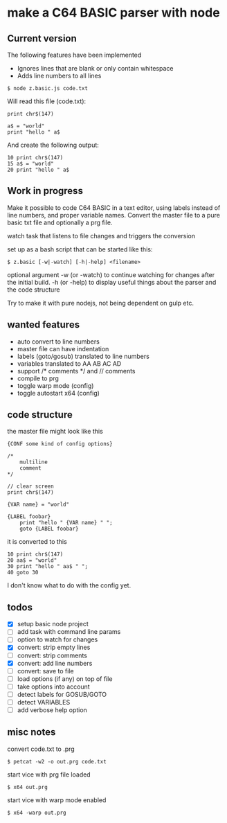 # make a C64 BASIC parser with node

## Current version

The following features have been implemented
- Ignores lines that are blank or only contain whitespace
- Adds line numbers to all lines


```
$ node z.basic.js code.txt
```

Will read this file (code.txt):
```
print chr$(147)

a$ = "world"
print "hello " a$
```

And create the following output:
```
10 print chr$(147)
15 a$ = "world"
20 print "hello " a$
```


## Work in progress

Make it possible to code C64 BASIC in a text editor, using labels instead of
line numbers, and proper variable names. Convert the master file to a pure
basic txt file and optionally a prg file.

watch task that listens to file changes and triggers the conversion

set up as a bash script that can be started like this:  
```
$ z.basic [-w|-watch] [-h|-help] <filename>
```
optional argument -w (or -watch) to continue watching for changes after the
initial build.
-h (or -help) to display useful things about the parser and the code structure

Try to make it with pure nodejs, not being dependent on gulp etc.

## wanted features

- auto convert to line numbers
- master file can have indentation
- labels (goto/gosub) translated to line numbers
- variables translated to AA AB AC AD
- support /* comments */ and // comments
- compile to prg
- toggle warp mode (config)
- toggle autostart x64 (config)

## code structure

the master file might look like this
```
{CONF some kind of config options}

/*
    multiline
    comment
*/

// clear screen
print chr$(147)

{VAR name} = "world"

{LABEL foobar}
    print "hello " {VAR name} " ";
    goto {LABEL foobar}

```

it is converted to this
```
10 print chr$(147)
20 aa$ = "world"
30 print "hello " aa$ " ";
40 goto 30
```

I don't know what to do with the config yet.

## todos

- [x] setup basic node project
- [ ] add task with command line params
- [ ] option to watch for changes
- [x] convert: strip empty lines
- [ ] convert: strip comments
- [x] convert: add line numbers
- [ ] convert: save to file
- [ ] load options (if any) on top of file
- [ ] take options into account
- [ ] detect labels for GOSUB/GOTO
- [ ] detect VARIABLES
- [ ] add verbose help option

## misc notes

convert code.txt to .prg
```
$ petcat -w2 -o out.prg code.txt
```

start vice with prg file loaded
```
$ x64 out.prg
```

start vice with warp mode enabled
```
$ x64 -warp out.prg
```

